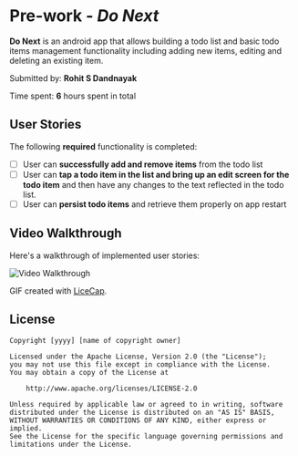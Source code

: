 # Pre-work - *Do Next*

**Do Next** is an android app that allows building a todo list and basic todo items management functionality including adding new items, editing and deleting an existing item.

Submitted by: **Rohit S Dandnayak**

Time spent: **6** hours spent in total

## User Stories

The following **required** functionality is completed:

* [ ] User can **successfully add and remove items** from the todo list
* [ ] User can **tap a todo item in the list and bring up an edit screen for the todo item** and then have any changes to the text reflected in the todo list.
* [ ] User can **persist todo items** and retrieve them properly on app restart

## Video Walkthrough 

Here's a walkthrough of implemented user stories:

<img src='https://camo.githubusercontent.com/3dfad5f9a5ea971b961974ec4642e42fda23d963/687474703a2f2f692e696d6775722e636f6d2f386c66496837432e676966' title='Video Walkthrough' width='' alt='Video Walkthrough' />

GIF created with [LiceCap](http://i.imgur.com/8lfIh7C.gif).

## License

    Copyright [yyyy] [name of copyright owner]

    Licensed under the Apache License, Version 2.0 (the "License");
    you may not use this file except in compliance with the License.
    You may obtain a copy of the License at

        http://www.apache.org/licenses/LICENSE-2.0

    Unless required by applicable law or agreed to in writing, software
    distributed under the License is distributed on an "AS IS" BASIS,
    WITHOUT WARRANTIES OR CONDITIONS OF ANY KIND, either express or implied.
    See the License for the specific language governing permissions and
    limitations under the License.



